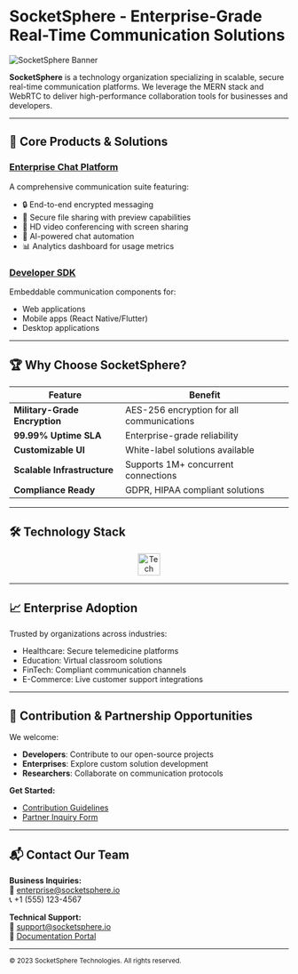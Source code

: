 # SocketSphere - Enterprise-Grade Real-Time Communication Solutions

![SocketSphere Banner](https://res.cloudinary.com/djjgg2gmc/image/upload/v1744919934/samples/logo.png)

**SocketSphere** is a technology organization specializing in scalable, secure real-time communication platforms. We leverage the MERN stack and WebRTC to deliver high-performance collaboration tools for businesses and developers.

---

## 🚀 Core Products & Solutions

### [Enterprise Chat Platform](https://github.com/SocketSphere/Real-Time-Chat-App)
A comprehensive communication suite featuring:
- 🔒 End-to-end encrypted messaging
- 📁 Secure file sharing with preview capabilities
- 🎥 HD video conferencing with screen sharing
- 🤖 AI-powered chat automation
- 📊 Analytics dashboard for usage metrics

### [Developer SDK](https://github.com/SocketSphere/SDK)
Embeddable communication components for:
- Web applications
- Mobile apps (React Native/Flutter)
- Desktop applications

---

## 🏆 Why Choose SocketSphere?

| Feature | Benefit |
|---------|---------|
| **Military-Grade Encryption** | AES-256 encryption for all communications |
| **99.99% Uptime SLA** | Enterprise-grade reliability |
| **Customizable UI** | White-label solutions available |
| **Scalable Infrastructure** | Supports 1M+ concurrent connections |
| **Compliance Ready** | GDPR, HIPAA compliant solutions |

---

## 🛠 Technology Stack

<div align="center">
  <img src="https://skillicons.dev/icons?i=mongodb,express,react,nodejs,webrtc,typescript,tailwind,docker,aws" alt="Tech Stack" height="40">
</div>

---

## 📈 Enterprise Adoption

Trusted by organizations across industries:
- Healthcare: Secure telemedicine platforms
- Education: Virtual classroom solutions
- FinTech: Compliant communication channels
- E-Commerce: Live customer support integrations

---

## 🤝 Contribution & Partnership Opportunities

We welcome:
- **Developers**: Contribute to our open-source projects
- **Enterprises**: Explore custom solution development
- **Researchers**: Collaborate on communication protocols

**Get Started:**
- [Contribution Guidelines](https://github.com/SocketSphere/.github/blob/main/CONTRIBUTING.md)
- [Partner Inquiry Form](https://forms.example.com)

---

## 📬 Contact Our Team

**Business Inquiries:**  
📧 enterprise@socketsphere.io  
📞 +1 (555) 123-4567  

**Technical Support:**  
📧 support@socketsphere.io  
🔗 [Documentation Portal](https://docs.socketsphere.io)

---

<sub>© 2023 SocketSphere Technologies. All rights reserved.</sub>

